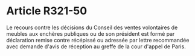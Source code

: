 # Article R321-50

Le recours contre les décisions du Conseil des ventes volontaires de meubles aux enchères publiques ou de son président est formé par déclaration remise contre récépissé ou adressée par lettre recommandée avec demande d'avis de réception au greffe de la cour d'appel de Paris.